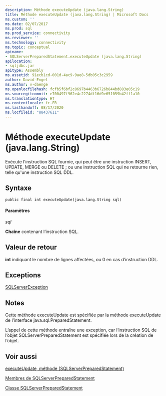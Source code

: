 ```yaml
---
description: Méthode executeUpdate (java.lang.String)
title: Méthode executeUpdate (java.lang.String) | Microsoft Docs
ms.custom: ''
ms.date: 02/07/2017
ms.prod: sql
ms.prod_service: connectivity
ms.reviewer: ''
ms.technology: connectivity
ms.topic: conceptual
apiname:
- SQLServerPreparedStatement.executeUpdate (java.lang.String)
apilocation:
- sqljdbc.jar
apitype: Assembly
ms.assetid: 91ecb1cd-001d-4ac9-9ae8-5db05c3c2959
author: David-Engel
ms.author: v-daenge
ms.openlocfilehash: fcfb5f6bf2c8697b4463b6726b844bd883e05c19
ms.sourcegitcommit: e700497f962e4c2274df16d9e651059b42ff1a10
ms.translationtype: HT
ms.contentlocale: fr-FR
ms.lasthandoff: 08/17/2020
ms.locfileid: "88437611"
---
```

# <a name="executeupdate-method-javalangstring"></a>Méthode executeUpdate (java.lang.String)

Exécute l'instruction SQL fournie, qui peut être une instruction INSERT, UPDATE, MERGE ou DELETE ; ou une instruction SQL qui ne retourne rien, telle qu'une instruction SQL DDL.

## <a name="syntax"></a>Syntaxe

```
public final int executeUpdate(java.lang.String sql)
```

#### <a name="parameters"></a>Paramètres
*sql*

**Chaîne** contenant l’instruction SQL.

## <a name="return-value"></a>Valeur de retour
**int** indiquant le nombre de lignes affectées, ou 0 en cas d’instruction DDL.

## <a name="exceptions"></a>Exceptions
[SQLServerException](./sqlserverexception-class.md)

## <a name="remarks"></a>Notes
Cette méthode executeUpdate est spécifiée par la méthode executeUpdate de l’interface java.sql.PreparedStatement.

L’appel de cette méthode entraîne une exception, car l’instruction SQL de l’objet SQLServerPreparedStatement est spécifiée lors de la création de l’objet.

## <a name="see-also"></a>Voir aussi

[executeUpdate, méthode &#40;SQLServerPreparedStatement&#41;](./executeupdate-method-sqlserverpreparedstatement.md)

[Membres de SQLServerPreparedStatement](./sqlserverpreparedstatement-members.md)

[Classe SQLServerPreparedStatement](./sqlserverpreparedstatement-class.md)
